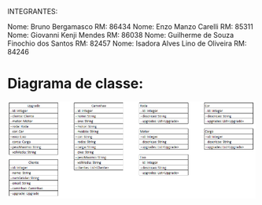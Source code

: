 INTEGRANTES:

Nome: Bruno Bergamasco RM: 86434
Nome: Enzo Manzo Carelli RM: 85311
Nome: Giovanni Kenji Mendes RM: 86038
Nome: Guilherme de Souza Finochio dos Santos RM: 82457
Nome: Isadora Alves Lino de Oliveira RM: 84246

<h1>Diagrama de classe:</h1>

<img src="https://github.com/bergabruno/challenge-ms/blob/b603545fe9e5eef9f5e965d653a7c6de14839194/classe.png" alt="some text">

